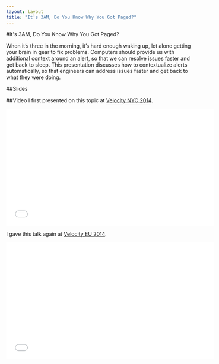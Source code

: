 ```yaml
---
layout: layout
title: "It's 3AM, Do You Know Why You Got Paged?"
---
```


#It's 3AM, Do You Know Why You Got Paged?

When it’s three in the morning, it’s hard enough waking up, let alone
getting your brain in gear to fix problems. Computers should provide
us with additional context around an alert, so that we can resolve issues
faster and get back to sleep. This presentation discusses how to contextualize
alerts automatically, so that engineers can address issues faster and get back
to what they were doing.

##Slides
<script async class="speakerdeck-embed" data-id="1c7b165020ce01328c621a1ab62a9337" data-ratio="1.77777777777778" src="//speakerdeck.com/assets/embed.js"></script>

##Video
I first presented on this topic at [Velocity NYC 2014](http://velocityconf.com/velocityny2014/public/schedule/detail/35722).

<iframe width="560" height="315" src="//www.youtube.com/embed/ZZ3-XjoTQ14?list=PLCu_RZ3VeFfJdkkh8v9Efpad-VAlwzlzH" frameborder="0" allowfullscreen></iframe>

I gave this talk again at [Velocity EU 2014](http://dev.en.oreilly.com/velocityeu2014/public/schedule/detail/37141).

<iframe width="560" height="315" src="//www.youtube.com/embed/qk1d_hdDThg" frameborder="0" allowfullscreen></iframe>
